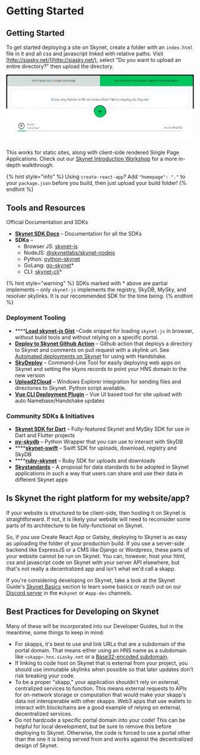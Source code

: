 # Getting Started

## Getting Started

To get started deploying a site on Skynet, create a folder with an `index.html` file in it and all css and javascript linked with relative paths. Visit [http://siasky.net/](http://siasky.net/), select "Do you want to upload an entire directory?" then upload the directory.

![Uploading a site to Skynet using the siasky.net uploader](.gitbook/assets/image%20%2812%29.png)

This works for static sites, along with client-side rendered Single Page Applications. Check out our [Skynet Introduction Workshop](skynet-workshops/introduction-workshop/) for a more in-depth walkthrough.

{% hint style="info" %}
Using `create-react-app`? Add `"homepage": "."` to your `package.json` before you build, then just upload your build folder!
{% endhint %}

## Tools and Resources

Official Documentation and SDKs

* [**Skynet SDK Docs**](https://siasky.net/docs) – Documentation for all the SDKs
* **SDKs** –
  * Browser JS: [skynet-js](https://github.com/NebulousLabs/skynet-js)
  * NodeJS: [@skynetlabs/skynet-nodejs](https://www.npmjs.com/package/@skynetlabs/skynet-nodejs)
  * Python: [python-skynet](https://github.com/SkynetLabs/python-skynet)
  * GoLang: [go-skynet](https://github.com/SkynetLabs/go-skynet)\*
  * CLI: [skynet-cli](https://github.com/SkynetHQ/skynet-cli)\*

{% hint style="warning" %}
SDKs marked with \* above are partial implements – only `skynet-js` implements the registry, SkyDB, MySky, and resolver skylinks. It is our recommended SDK for the time being.
{% endhint %}

### Deployment Tooling

* \*\*\*\*[**Load skynet-js Gist**](https://gist.github.com/m-cat/2d2c0dbaf805658537344c68f3d0f7ef) –Code snippet for loading `skynet-js` in browser, without build tools and without relying on a specific portal.
* [**Deploy to Skynet Github Action**](https://github.com/SkynetLabs/deploy-to-skynet-action) – Github action that deploys a directory to Skynet and comments on pull request with a skylink url. See [Automated deployments on Skynet](https://blog.sia.tech/automated-deployments-on-skynet-28d2f32f6ca1) for using with Handshake.
* [**SkyDeploy**](https://github.com/redsolver/skydeploy) – Command-Line Tool for easily deploying web apps on Skynet and setting the skyns records to point your HNS domain to the new version
* [**Upload2Cloud**](https://github.com/cycleworm/Upload2Cloud) – Windows Explorer integration for sending files and directories to Skynet. Python script available.
* [**Vue CLI Deployment Plugin**](https://github.com/Delivator/vue-cli-plugin-skynet) – Vue UI based tool for site upload with auto Namebase/Handshake updates

### Community SDKs & Initiatives

* [**Skynet SDK for Dart**](https://github.com/redsolver/skynet) – Fully-featured Skynet and MySky SDK for use in Dart and Flutter projects
* [**py-skydb**](https://github.com/PowerLoom/py-skydb) – Python Wrapper that you can use to interact with SkyDB
* \*\*\*\*[**skynet-swift**](https://github.com/ppamorim/skynet-swift) – Swift SDK for uploads, download, registry and SkyDB
* \*\*\*\*[**ruby-skynet**](https://github.com/Beyarz/ruby-skynet) – Ruby SDK for uploads and downloads
* [**Skystandards**](https://github.com/SkynetHQ/skystandards) – A proposal for data standards to be adopted in Skynet applications in such a way that users can share and use their data in different Skynet apps

## Is Skynet the right platform for my website/app?

If your website is structured to be client-side, then hosting it on Skynet is straightforward. If not, it is likely your website will need to reconsider some parts of its architecture to be fully-functional on Skynet.

So, if you use Create React App or Gatsby, deploying to Skynet is as easy as uploading the folder of your production build. If you use a server-side backend like ExpressJS or a CMS like Django or Wordpress, these parts of your website cannot be run on Skynet. You can, however, host your html, css and javascript code on Skynet with your server API elsewhere, but that's not really a decentralized app and isn't what we'd call a skapp.

If you're considering developing on Skynet, take a look at the Skynet Guide's [Skynet Basics](https://support.siasky.net/getting-started/skynet-basics) section to learn some basics or reach out on our [Discord server](https://discord.gg/skynetlabs) in the `#skynet` or `#app-dev` channels.

## Best Practices for Developing on Skynet

Many of these will be incorporated into our Developer Guides, but in the meantime, some things to keep in mind:

* For skapps, it's best to use and link URLs that are a subdomain of the portal domain. That means either using an HNS name as a subdomain like `<skapp>.hns.siasky.net` or a [Base32-encoded subdomain](https://support.siasky.net/key-concepts/skylinks#base32-subdomains). 
* If linking to code host on Skynet that is external from your project, you should use immutable skylinks when possible so that later updates don't risk breaking your code.
* To be a proper "skapp," your application shouldn't rely on external, centralized services to function. This means external requests to APIs for on-network storage or computation that would make your skapp's data not interoperable with other skapps. Web3 apps that use wallets to interact with blockchains are a good example of relying on external, decentralized services.
* Do not hardcode a specific portal domain into your code! This can be helpful for local development, but be sure to remove this before deploying to Skynet. Otherwise, the code is forced to use a portal other than the one it is being served from and works against the decentralized design of Skynet.

